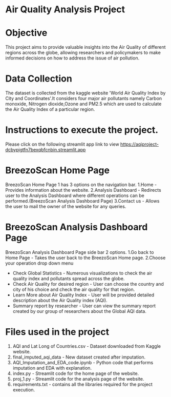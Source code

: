 # Air Quality Analysis Project

# Objective
This project aims to provide valuable insights into the Air Quality of different regions across the globe, allowing researchers and policymakers to make informed decisions on how to address the issue of air pollution.

# Data Collection
The dataset is collected from the kaggle website 'World Air Quality Index by City and Coordinates'.It considers four major air pollutants namely Carbon monoxide, Nitrogen dioxide,Ozone and PM2.5 which are used to calculate the Air Quality Index of a particular region.

# Instructions to execute the project.
Please click on the following streamlit app link to view 
https://aqiproject-dcbypjgtfn7bexqbfcnbin.streamlit.app
# BreezoScan Home Page
BreezoScan Home Page 1 has 3 options on the navigation bar.
1.Home - Provides information about the website.
2.Analysis Dashboard - Redirects user to the Analysis Dashboard where different operations can be performed.(BreezoScan Analysis Dashboard Page)
3.Contact us - Allows the user to mail the owner of the website for any queries.
# BreezoScan Analysis Dashboard Page
BreezoScan Analysis Dashboard Page side bar 2 options.
1.Go back to Home Page - Takes the user back to the BreezoScan Home page.
2.Choose your operation drop down menu
  - Check Global Statistics - Numerous visualizations to check the air quality index and pollutants spread across the globe.
  - Check Air Quality for desired region - User can choose the country and city of his choice and check the air quality for that region.
  - Learn More about Air Quality Index - User will be provided detailed description about the Air Quality index (AQI).
  - Summary report by researcher - User can view the summary report created by our group of researchers about the Global AQI data.

# Files used in the project
1. AQI and Lat Long of Countries.csv - Dataset downloaded from Kaggle website.
2. final_imputed_aqi_data - New dataset created after imputation.
3. AQI_Imputation_and_EDA_code.ipynb - Python code that performs imputation and EDA with explanation.
4. index.py - Streamlit code for the home page of the website.
5. proj_1.py - Streamlit code for the analysis page of the website.
6. requirements.txt - contains all the libraries required for the project execution.


